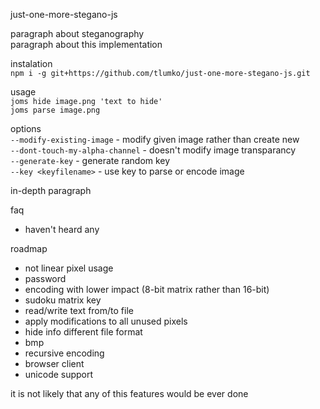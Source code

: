 just-one-more-stegano-js

paragraph about steganography  
paragraph about this implementation  


instalation  
`npm i -g git+https://github.com/tlumko/just-one-more-stegano-js.git`

usage  
`joms hide image.png 'text to hide'`  
`joms parse image.png`  

options  
`--modify-existing-image` - modify given image rather than create new  
`--dont-touch-my-alpha-channel` - doesn't modify image transparancy  
`--generate-key` - generate random key  
`--key <keyfilename>` - use key to parse or encode image  

in-depth paragraph

faq  
- haven't heard any

roadmap  
- not linear pixel usage
- password
- encoding with lower impact (8-bit matrix rather than 16-bit)
- sudoku matrix key
- read/write text from/to file
- apply modifications to all unused pixels
- hide info different file format
- bmp
- recursive encoding
- browser client
- unicode support

it is not likely that any of this features would be ever done

